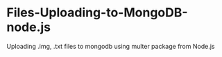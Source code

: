 # Files-Uploading-to-MongoDB-node.js
Uploading .img, .txt files to mongodb using multer package from Node.js
